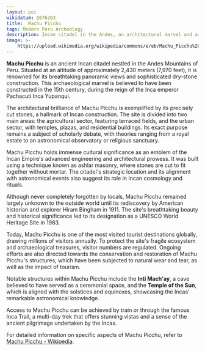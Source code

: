 ```yaml
---
layout: poi
wikidatum: Q676203
title:  Machu Picchu
tags: Modern Peru Archeology
description: Incan citadel in the Andes, an architectural marvel and archaeological gem.
image: >-
    https://upload.wikimedia.org/wikipedia/commons/e/eb/Machu_Picchu%2C_Peru.jpg
---
```

<meta charset="UTF-8">
<meta name="keywords" content="Modern,Peru,Archeology">
<meta name="viewport" content="width=device-width, initial-scale=1.0">
<p><strong>Machu Picchu</strong> is an ancient Incan citadel nestled in the Andes Mountains of Peru. Situated at an altitude of approximately 2,430 meters (7,970 feet), it is renowned for its breathtaking panoramic views and sophisticated dry-stone construction. This archaeological marvel is believed to have been constructed in the 15th century, during the reign of the Inca emperor Pachacuti Inca Yupanqui.</p>

<p>The architectural brilliance of Machu Picchu is exemplified by its precisely cut stones, a hallmark of Incan construction. The site is divided into two main areas: the agricultural sector, featuring terraced fields, and the urban sector, with temples, plazas, and residential buildings. Its exact purpose remains a subject of scholarly debate, with theories ranging from a royal estate to an astronomical observatory or religious sanctuary.</p>

<p>Machu Picchu holds immense cultural significance as an emblem of the Incan Empire's advanced engineering and architectural prowess. It was built using a technique known as ashlar masonry, where stones are cut to fit together without mortar. The citadel's strategic location and its alignment with astronomical events also suggest its role in Incan cosmology and rituals.</p>

<p>Although never completely forgotten by locals, Machu Picchu remained largely unknown to the outside world until its rediscovery by American historian and explorer Hiram Bingham in 1911. The site's breathtaking beauty and historical significance led to its designation as a UNESCO World Heritage Site in 1983.</p>

<p>Today, Machu Picchu is one of the most visited tourist destinations globally, drawing millions of visitors annually. To protect the site's fragile ecosystem and archaeological treasures, visitor numbers are regulated. Ongoing efforts are also directed towards the conservation and restoration of Machu Picchu's structures, which have been subjected to natural wear and tear, as well as the impact of tourism.</p>

<p>Notable structures within Machu Picchu include the <strong>Inti Mach'ay</strong>, a cave believed to have served as a ceremonial space, and the <strong>Temple of the Sun</strong>, which is aligned with the solstices and equinoxes, showcasing the Incas' remarkable astronomical knowledge.</p>

<p>Access to Machu Picchu can be achieved by train or through the famous Inca Trail, a multi-day trek that offers stunning vistas and a sense of the ancient pilgrimage undertaken by the Incas.</p>

<p>For detailed information on specific aspects of Machu Picchu, refer to <a href="https://en.wikipedia.org/wiki/Machu_Picchu">Machu Picchu - Wikipedia</a>.</p>
